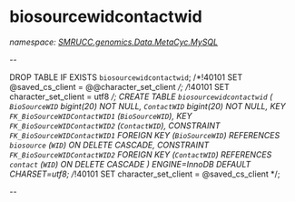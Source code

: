 ﻿# biosourcewidcontactwid
_namespace: [SMRUCC.genomics.Data.MetaCyc.MySQL](./index.md)_

--
 
 DROP TABLE IF EXISTS `biosourcewidcontactwid`;
 /*!40101 SET @saved_cs_client = @@character_set_client */;
 /*!40101 SET character_set_client = utf8 */;
 CREATE TABLE `biosourcewidcontactwid` (
 `BioSourceWID` bigint(20) NOT NULL,
 `ContactWID` bigint(20) NOT NULL,
 KEY `FK_BioSourceWIDContactWID1` (`BioSourceWID`),
 KEY `FK_BioSourceWIDContactWID2` (`ContactWID`),
 CONSTRAINT `FK_BioSourceWIDContactWID1` FOREIGN KEY (`BioSourceWID`) REFERENCES `biosource` (`WID`) ON DELETE CASCADE,
 CONSTRAINT `FK_BioSourceWIDContactWID2` FOREIGN KEY (`ContactWID`) REFERENCES `contact` (`WID`) ON DELETE CASCADE
 ) ENGINE=InnoDB DEFAULT CHARSET=utf8;
 /*!40101 SET character_set_client = @saved_cs_client */;
 
 --




